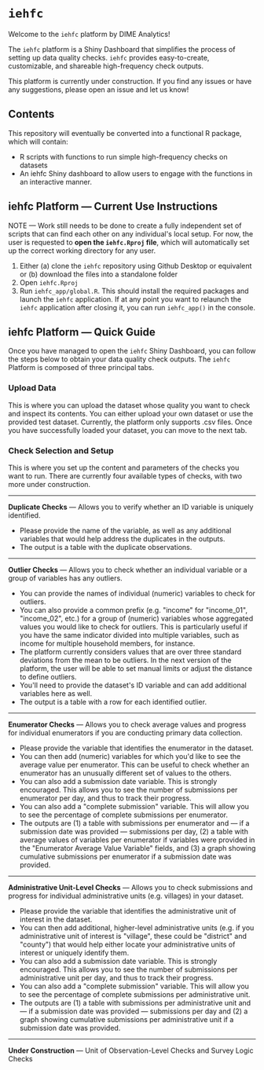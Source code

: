 # `iehfc`
Welcome to the `iehfc` platform by DIME Analytics!

The `iehfc` platform is a Shiny Dashboard that simplifies the process of setting up data quality checks. `iehfc` provides easy-to-create, customizable, and shareable high-frequency check outputs.

This platform is currently under construction. If you find any issues or have any suggestions, please open an issue and let us know!

## Contents

This repository will eventually be converted into a functional R package, which will contain:
- R scripts with functions to run simple high-frequency checks on datasets
- An iehfc Shiny dashboard to allow users to engage with the functions in an interactive manner.

## iehfc Platform — Current Use Instructions

NOTE — Work still needs to be done to create a fully independent set of scripts that can find each other on any individual's local setup. For now, the user is requested to **open the `iehfc.Rproj` file**, which will automatically set up the correct working directory for any user.

1. Either (a) clone the `iehfc` repository using Github Desktop or equivalent or (b) download the files into a standalone folder
2. Open `iehfc.Rproj`
3. Run `iehfc_app/global.R`. This should install the required packages and launch the `iehfc` application. If at any point you want to relaunch the `iehfc` application after closing it, you can run `iehfc_app()` in the console.

## iehfc Platform — Quick Guide

Once you have managed to open the `iehfc` Shiny Dashboard, you can follow the steps below to obtain your data quality check outputs. The `iehfc` Platform is composed of three principal tabs.

### Upload Data

This is where you can upload the dataset whose quality you want to check and inspect its contents. You can either upload your own dataset or use the provided test dataset. Currently, the platform only supports .csv files. Once you have successfully loaded your dataset, you can move to the next tab.

### Check Selection and Setup

This is where you set up the content and parameters of the checks you want to run. There are currently four available types of checks, with two more under construction.

---
**Duplicate Checks** — Allows you to verify whether an ID variable is uniquely identified.
- Please provide the name of the variable, as well as any additional variables that would help address the duplicates in the outputs.
- The output is a table with the duplicate observations.

---
**Outlier Checks** — Allows you to check whether an individual variable or a group of variables has any outliers.
- You can provide the names of individual (numeric) variables to check for outliers.
- You can also provide a common prefix (e.g. "income" for "income_01", "income_02", etc.) for a group of (numeric) variables whose aggregated values you would like to check for outliers. This is particularly useful if you have the same indicator divided into multiple variables, such as income for multiple household members, for instance.
- The platform currently considers values that are over three standard deviations from the mean to be outliers. In the next version of the platform, the user will be able to set manual limits or adjust the distance to define outliers.
- You'll need to provide the dataset's ID variable and can add additional variables here as well.
- The output is a table with a row for each identified outlier.

---
**Enumerator Checks** — Allows you to check average values and progress for individual enumerators if you are conducting primary data collection.
- Please provide the variable that identifies the enumerator in the dataset.
- You can then add (numeric) variables for which you'd like to see the average value per enumerator. This can be useful to check whether an enumerator has an unusually different set of values to the others.
- You can also add a submission date variable. This is strongly encouraged. This allows you to see the number of submissions per enumerator per day, and thus to track their progress.
- You can also add a "complete submission" variable. This will allow you to see the percentage of complete submissions per enumerator.
- The outputs are (1) a table with submissions per enumerator and — if a submission date was provided — submissions per day, (2) a table with average values of variables per enumerator if variables were provided in the "Enumerator Average Value Variable" fields, and (3) a graph showing cumulative submissions per enumerator if a submission date was provided.

---
**Administrative Unit-Level Checks** — Allows you to check submissions and progress for individual administrative units (e.g. villages) in your dataset.
- Please provide the variable that identifies the administrative unit of interest in the dataset.
- You can then add additional, higher-level administrative units (e.g. if you administrative unit of interest is "village", these could be "district" and "county") that would help either locate your administrative units of interest or uniquely identify them.
- You can also add a submission date variable. This is strongly encouraged. This allows you to see the number of submissions per administrative unit per day, and thus to track their progress.
- You can also add a "complete submission" variable. This will allow you to see the percentage of complete submissions per administrative unit.
- The outputs are (1) a table with submissions per administrative unit and — if a submission date was provided — submissions per day and (2) a graph showing cumulative submissions per administrative unit if a submission date was provided.

---
**Under Construction** — Unit of Observation-Level Checks and Survey Logic Checks
